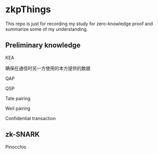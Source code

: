 # zkpThings

This repo is just for recording my study for zero-knowledge proof and summarize some of my understanding.

## Preliminary knowledge

KEA

确保在通信时另一方使用的本方提供的数据

QAP

QSP

Tate pairing

Weil pairing

Confidential transaction

## zk-SNARK

Pinocchio
